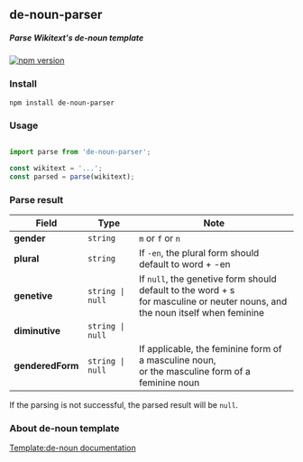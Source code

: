 ## de-noun-parser
##### Parse Wikitext's de-noun template


[![npm version](https://badge.fury.io/js/de-noun-parser.svg)](https://badge.fury.io/js/de-noun-parser)

### Install

``` 
npm install de-noun-parser 
```

### Usage

``` ts

import parse from 'de-noun-parser';

const wikitext = '...';
const parsed = parse(wikitext);

```

### Parse result

| Field    |      Type           |  Note      |
|----------|---------------------|------------|
| **gender**   |  `string`       | `m` or `f` or `n` |
| **plural**   |  `string`       | If `-en`, the plural form should default to word + -en            |
| **genetive** | `string \| null` | If `null`, the genetive form should default to the word + s  <br/> for masculine or neuter nouns, and the noun itself when feminine      |
| **diminutive** | `string \| null`|           |
| **genderedForm** | `string \| null` |      If applicable, the feminine form of a masculine noun, <br/> or the masculine form of a feminine noun     |

If the parsing is not successful, the parsed result will be `null`.

### About de-noun template

[Template:de-noun documentation](https://en.wiktionary.org/wiki/Template:de-noun)